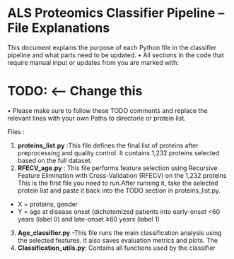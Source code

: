 # ALS Proteomics Classifier Pipeline – File Explanations

This document explains the purpose of each Python file in the classifier pipeline and what parts need to be updated.
•	All sections in the code that require manual input or updates from you are marked with:
# TODO: <-- Change this
•	Please make sure to follow these TODO comments and replace the relevant lines with your own Paths to directorie or protein list.

Files :
1.	**proteins_list.py** :This file defines the final list of proteins after preprocessing and quality control. It contains 1,232 proteins selected based on the full dataset.
3.	**RFECV_age.py** : This file performs feature selection using Recursive Feature Elimination with Cross-Validation (RFECV) on the 1,232 proteins This is the first file you need to run.After running it, take the selected protein list and paste it back into the TODO section in proteins_list.py.
-	X = proteins, gender 
-	Y = age at disease onset (dichotomized patients into early-onset <60 years (label 0) and late-onset ≥60 years (label 1)
3.	**Age_classifier.py** -This file runs the main classification analysis using the selected features. It also saves evaluation metrics and plots. The 
4.	**Classification_utils.py**:  Contains all functions used by the classifier

